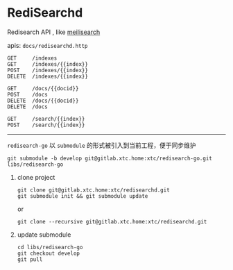 # RediSearchd

Redisearch API , like [meilisearch](https://docs.meilisearch.com/references/)

apis: `docs/redisearchd.http`
```
GET     /indexes
GET     /indexes/{{index}}
POST    /indexes/{{index}}
DELETE  /indexes/{{index}}

GET     /docs/{{docid}}
POST    /docs
DELETE  /docs/{{docid}}
DELETE  /docs

GET     /search/{{index}}
POST    /search/{{index}}
```
---

`redisearch-go` 以 `submodule` 的形式被引入到当前工程，便于同步维护
```shell
git submodule -b develop git@gitlab.xtc.home:xtc/redisearch-go.git libs/redisearch-go
```

1. clone project

    ```shell
    git clone git@gitlab.xtc.home:xtc/redisearchd.git
    git submodule init && git submodule update
    ```
    or 
    ```shell
    git clone --recursive git@gitlab.xtc.home:xtc/redisearchd.git
    ```

2. update submodule
    ```shell
    cd libs/redisearch-go
    git checkout develop
    git pull
    ```
